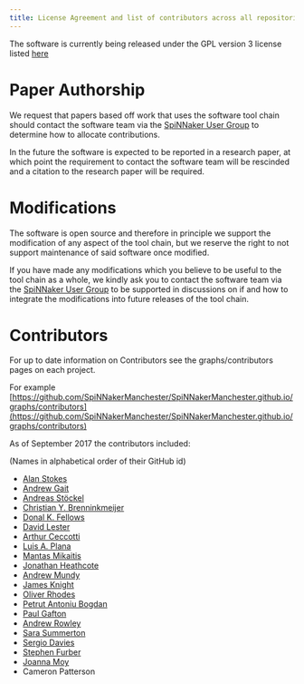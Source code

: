 ```yaml
---
title: License Agreement and list of contributors across all repositories
---
```


The software is currently being released under the GPL version 3 license listed [here](http://www.gnu.org/copyleft/gpl.html)


# Paper Authorship

We request that papers based off work that uses the software tool chain should contact the software team via the [SpiNNaker User Group](https://groups.google.com/forum/#!forum/spinnakerusers) to determine how to allocate contributions.

In the future the software is expected to be reported in a research paper, at which point the requirement to contact the software team will be rescinded and a citation to the research paper will be required.

# Modifications

The software is open source and therefore in principle we support the modification of any aspect of the tool chain, but we reserve the right to not support maintenance of said software once modified.

If you have made any modifications which you believe to be useful to the tool chain as a whole, we kindly ask you to contact the software team via the [SpiNNaker User Group](https://groups.google.com/forum/#!forum/spinnakerusers) to be supported in discussions on if and how to integrate the modifications into future releases of the tool chain.

# Contributors

For up to date information on Contributors see the graphs/contributors pages on each project.

For example [https://github.com/SpiNNakerManchester/SpiNNakerManchester.github.io/graphs/contributors](https://github.com/SpiNNakerManchester/SpiNNakerManchester.github.io/graphs/contributors)

As of September 2017 the contributors included:

(Names in alphabetical order of their GitHub id)

* [Alan Stokes](https://github.com/alan-stokes)
* [Andrew Gait](https://github.com/andrewgait)
* [Andreas Stöckel](https://github.com/astoeckel)
* [Christian Y. Brenninkmeijer](https://github.com/Christian-B)
* [Donal K. Fellows](https://github.com/dkfellows)
* [David Lester](https://github.com/dr-david-lester)
* [Arthur Ceccotti](https://github.com/gmtuca)
* [Luis A. Plana](https://github.com/lplana)
* [Mantas Mikaitis](https://github.com/mmikaitis)
* [Jonathan Heathcote](https://github.com/mossblaser)
* [Andrew Mundy](https://github.com/mundya)
* [James Knight](https://github.com/neworderofjamie)
* [Oliver Rhodes](https://github.com/oliverrhodes)
* [Petrut Antoniu Bogdan](https://github.com/pabogdan)
* [Paul Gafton](https://github.com/Paul92)
* [Andrew Rowley](https://github.com/rowleya)
* [Sara Summerton](https://github.com/sara-es)
* [Sergio Davies](https://github.com/sergiodavies)
* [Stephen Furber](https://github.com/sfurber)
* [Joanna Moy](https://github.com/shrinkingviolet)
* Cameron Patterson
